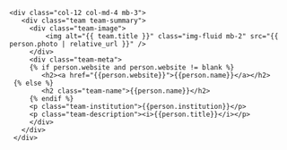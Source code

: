     <div class="col-12 col-md-4 mb-3">
       <div class="team team-summary">
         <div class="team-image">
             <img alt="{{ team.title }}" class="img-fluid mb-2" src="{{ person.photo | relative_url }}" />
         </div>
         <div class="team-meta">
         {% if person.website and person.website != blank %}
            <h2><a href="{{person.website}}">{{person.name}}</a></h2>
	 {% else %}
            <h2 class="team-name">{{person.name}}</h2>
         {% endif %}
         <p class="team-institution">{{person.institution}}</p>
         <p class="team-description"><i>{{person.title}}</i></p>
         </div>
       </div>
     </div>

